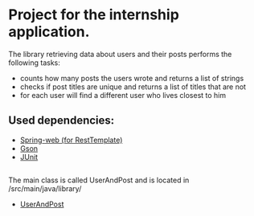# Project for the internship application.
The library retrieving data about users and their posts performs the following tasks:
* counts how many posts the users wrote and returns a list of strings
* checks if post titles are unique and returns a list of titles that are not
* for each user will find a different user who lives closest to him
## Used dependencies:
* [Spring-web (for RestTemplate)](https://mvnrepository.com/artifact/org.springframework/spring-web/4.3.3.RELEASE)
* [Gson](https://mvnrepository.com/artifact/com.google.code.gson/gson/2.8.5)
* [JUnit](https://mvnrepository.com/artifact/junit/junit/4.12)

##
The main class is called UserAndPost and is located in /src/main/java/library/
* [UserAndPost](https://github.com/Siterizer/intership-variant-2/blob/master/src/main/java/library/UserAndPost.java)
